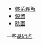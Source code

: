 - [体系理解](./understand.md)
- [设置](./guidelines/patterns/settings.md)
- [动画]()



一些[基础点](./material-foundation-index.md)



